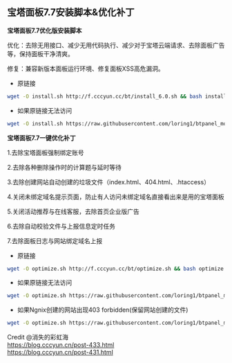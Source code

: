 ## 宝塔面板7.7安装脚本&优化补丁

**宝塔面板7.7优化版安装脚本**

优化：去除无用接口、减少无用代码执行、减少对于宝塔云端请求、去除面板广告等，保持面板干净清爽。

修复：兼容新版本面板运行环境、修复面板XSS高危漏洞。

* 原链接
```bash
wget -O install.sh http://f.cccyun.cc/bt/install_6.0.sh && bash install.sh
```
* 如果原链接无法访问
```bash
wget -O install.sh https://raw.githubusercontent.com/loring1/btpanel_mod/main/install_6.0_mod.sh && bash install.sh
```

**宝塔面板7.7一键优化补丁**

1.去除宝塔面板强制绑定账号

2.去除各种删除操作时的计算题与延时等待

3.去除创建网站自动创建的垃圾文件（index.html、404.html、.htaccess）

4.关闭未绑定域名提示页面，防止有人访问未绑定域名直接看出来是用的宝塔面板

5.关闭活动推荐与在线客服，去除首页企业版广告

6.去除自动校验文件与上报信息定时任务

7.去除面板日志与网站绑定域名上报

* 原链接
```bash
wget -O optimize.sh http://f.cccyun.cc/bt/optimize.sh && bash optimize.sh
```
* 如果原链接无法访问
```bash
wget -O optimize.sh https://raw.githubusercontent.com/loring1/btpanel_mod/main/optimize_mod.sh && bash optimize.sh
```
* 如果Ngnix创建的网站出现403 forbidden(保留网站创建的文件)
```bash
wget -O optimize.sh https://raw.githubusercontent.com/loring1/btpanel_mod/main/optimize_mod2.sh && bash optimize.sh
```

Credit @消失的彩虹海  
https://blog.cccyun.cn/post-433.html  
https://blog.cccyun.cn/post-431.html
